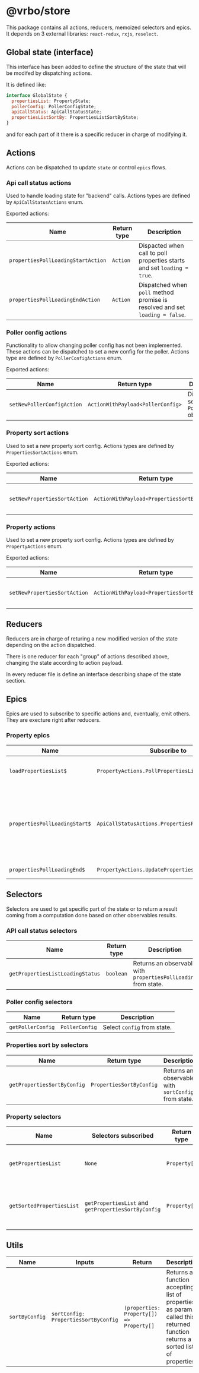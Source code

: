 # @vrbo/store

This package contains all actions, reducers, memoized selectors and epics. It depends on 3 external libraries: `react-redux`, `rxjs`, `reselect`. 

## Global state (interface)

This interface has been added to define the structure of the state that will be modifed by dispatching actions. 

It is defined like: 

```javascript
interface GlobalState {
  propertiesList: PropertyState;
  pollerConfig: PollerConfigState;
  apiCallStatus: ApiCallStatusState;
  propertiesListSortBy: PropertiesListSortByState;
}
```

and for each part of it there is a specific reducer in charge of modifying it. 

## Actions

Actions can be dispatched to update `state` or control `epics` flows. 

### Api call status actions

Used to handle loading state for "backend" calls. Actions types are defined by `ApiCallStatusActions` enum.

Exported actions:

| Name                               | Return type | Description                                                  |
| ---------------------------------- | ----------- | ------------------------------------------------------------ |
| `propertiesPollLoadingStartAction` | `Action`    | Dispacted when call to poll properties starts and set `loading = true`. |
| `propertiesPollLoadingEndAction`   | `Action`    | Dispatched when `poll` method promise is resolved and set `loading = false`. |

### Poller config actions

Functionality to allow changing poller config has not been implemented. These actions can be dispatched to set a new config for the poller. Actions type are defined by `PollerConfigActions` enum.

Exported actions:

| Name                       | Return type                       | Description                                   |
| -------------------------- | --------------------------------- | --------------------------------------------- |
| `setNewPollerConfigAction` | `ActionWithPayload<PollerConfig>` | Dispacted to set a new `PollerConfig` object. |

### Property sort actions

Used to set a new property sort config. Actions types are defined by `PropertiesSortActions` enum.

Exported actions:

| Name                         | Return type                                 | Description                                   |
| ---------------------------- | ------------------------------------------- | --------------------------------------------- |
| `setNewPropertiesSortAction` | `ActionWithPayload<PropertiesSortByConfig>` | Dispacted to set a new `PollerConfig` object. |

### Property actions

Used to set a new property sort config. Actions types are defined by `PropertyActions` enum.

Exported actions:

| Name                         | Return type                                 | Description                                   |
| ---------------------------- | ------------------------------------------- | --------------------------------------------- |
| `setNewPropertiesSortAction` | `ActionWithPayload<PropertiesSortByConfig>` | Dispacted to set a new `PollerConfig` object. |

## Reducers

Reducers are in charge of returing a new modified version of the state depending on the action dispatched.

There is one reducer for each "group" of actions described above, changing the state according to action payload.

In every reducer file is define an interface describing shape of the state section.

## Epics

Epics are used to subscribe to specific actions and, eventually, emit others. They are execture right after reducers.

### Property epics

| Name                          | Subscribe to                                      | Description                                                  |
| ----------------------------- | ------------------------------------------------- | ------------------------------------------------------------ |
| `loadPropertiesList$`         | `PropertyActions.PollPropertiesList`              | Starts a timer emitting `propertiesPollLoadingStartAction` every 15 secs, setting `propertiesPollLoading = true`. |
| `propertiesPollLoadingStart$` | `ApiCallStatusActions.PropertiesPollLoadingStart` | Call `poll` method twice combining returned promised using `Promise.all` method and converting result into an `Observable` using `fromPromise`. Dispatches `updatePropertiesListAction` in case of success, `failPollingPropertiesListAction` instead. |
| `propertiesPollLoadingEnd$`   | `PropertyActions.UpdatePropertiesList`            | Once list is updated, set `propertiesPollLoading = false`.   |

## Selectors

Selectors are used to get specific part of the state or to return a result coming from a computation done based on other observables results.

### API call status selectors

| Name                             | Return type | Description                                                  |
| -------------------------------- | ----------- | ------------------------------------------------------------ |
| `getPropertiesListLoadingStatus` | `boolean`   | Returns an observable with `propertiesPollLoading` from state. |

### Poller config selectors

| Name              | Return type    | Description                 |
| ----------------- | -------------- | --------------------------- |
| `getPollerConfig` | `PollerConfig` | Select `config` from state. |

### Properties sort by selectors

| Name                        | Return type              | Description                                         |
| --------------------------- | ------------------------ | --------------------------------------------------- |
| `getPropertiesSortByConfig` | `PropertiesSortByConfig` | Returns an observable with `sortConfig` from state. |

### Property selectors

| Name                      | Selectors subscribed                                | Return type  | Description                                         |
| ------------------------- | --------------------------------------------------- | ------------ | --------------------------------------------------- |
| `getPropertiesList`       | `None`                                              | `Property[]` | Returns an observable with `properties` from state. |
| `getSortedPropertiesList` | `getPropertiesList` and `getPropertiesSortByConfig` | `Property[]` | Return an observable with a sorted properties list  |

## Utils

| Name           | Inputs                               | Return                                   | Description                                                  |
| -------------- | ------------------------------------ | ---------------------------------------- | ------------------------------------------------------------ |
| `sortByConfig` | `sortConfig: PropertiesSortByConfig` | `(properties: Property[]) => Property[]` | Returns a function accepting a list of properties as param. If called this returned function returns a sorted list of properties |